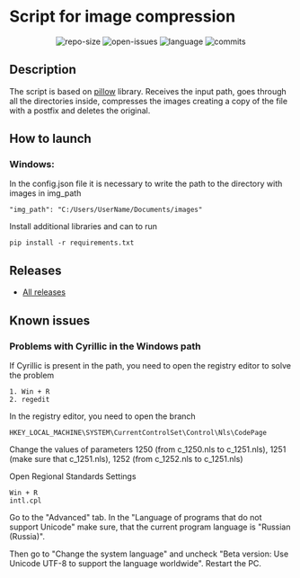 # Script for image compression

<p align="center">
<img src="https://img.shields.io/github/repo-size/SSA1MON/compress-img?label=size" alt="repo-size">
<img src="https://img.shields.io/github/v/release/SSA1MON/compress-img" alt="open-issues">
<img src="https://img.shields.io/github/languages/top/SSA1MON/compress-img" alt="language">
<img src="https://img.shields.io/github/last-commit/SSA1MON/compress-img" alt="commits">
</p>

## Description
The script is based on [pillow](https://github.com/python-pillow/Pillow) library. 
Receives the input path, goes through all the directories inside, compresses the images
creating a copy of the file with a postfix and deletes the original.

## How to launch
### Windows:
In the config.json file it is necessary to write the path to the directory with images in img_path
```
"img_path": "C:/Users/UserName/Documents/images"
```

Install additional libraries and can to run
```
pip install -r requirements.txt
```

## Releases
* [All releases](https://github.com/SSA1MON/compress-img/releases)

## Known issues
### Problems with Cyrillic in the Windows path

If Cyrillic is present in the path, you need to open the registry editor to solve the problem
```
1. Win + R
2. regedit
```
In the registry editor, you need to open the branch
```
HKEY_LOCAL_MACHINE\SYSTEM\CurrentControlSet\Control\Nls\CodePage
```
Change the values of parameters 1250 (from c_1250.nls to c_1251.nls),
1251 (make sure that c_1251.nls), 1252 (from c_1252.nls to c_1251.nls)

Open Regional Standards Settings
```
Win + R
intl.cpl
```
Go to the "Advanced" tab. In the "Language of programs that do not support Unicode" make sure, 
that the current program language is "Russian (Russia)".

Then go to "Change the system language" and  uncheck "Beta version: 
Use Unicode UTF-8 to support the language worldwide".
Restart the PC.